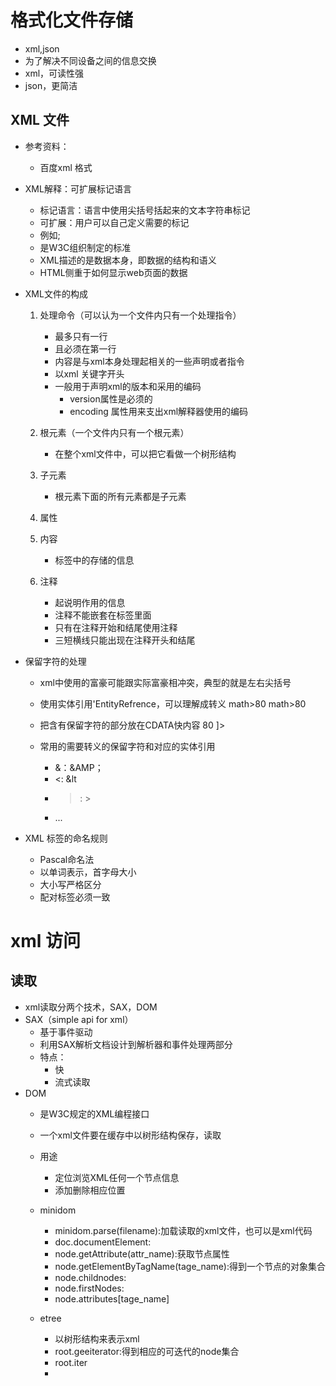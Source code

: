 # 格式化文件存储
- xml,json
- 为了解决不同设备之间的信息交换
- xml，可读性强
- json，更简洁

## XML 文件
- 参考资料：
   - 百度xml 格式

- XML解释：可扩展标记语言
   - 标记语言：语言中使用尖括号括起来的文本字符串标记
   - 可扩展：用户可以自己定义需要的标记
   - 例如;
   - 是W3C组织制定的标准
   - XML描述的是数据本身，即数据的结构和语义
   - HTML侧重于如何显示web页面的数据


- XML文件的构成

   1. 处理命令（可以认为一个文件内只有一个处理指令）
      - 最多只有一行
      - 且必须在第一行
      - 内容是与xml本身处理起相关的一些声明或者指令
      - 以xml 关键字开头
      - 一般用于声明xml的版本和采用的编码
         - version属性是必须的
         - encoding 属性用来支出xml解释器使用的编码

   2. 根元素（一个文件内只有一个根元素）
      - 在整个xml文件中，可以把它看做一个树形结构
   3. 子元素
      - 根元素下面的所有元素都是子元素
   4. 属性
   5. 内容
      - 标签中的存储的信息
   6. 注释
      - 起说明作用的信息
      - 注释不能嵌套在标签里面
      - 只有在注释开始和结尾使用注释
      - 三短横线只能出现在注释开头和结尾

- 保留字符的处理
   - xml中使用的富豪可能跟实际富豪相冲突，典型的就是左右尖括号

   - 使用实体引用'EntityRefrence，可以理解成转义
              <score> math>80 </score>
              <score> math&gt;80 </score>

   - 把含有保留字符的部分放在CDATA快内容
            <!CDATA [ select name,age from Student where score > 80 ]>

   - 常用的需要转义的保留字符和对应的实体引用
      - &：&AMP；
      - <: &lt
      - >: &gt;
      - ...
- XML 标签的命名规则

   - Pascal命名法
   - 以单词表示，首字母大小
   - 大小写严格区分
   - 配对标签必须一致


# xml 访问

## 读取
- xml读取分两个技术，SAX，DOM
- SAX（simple api for xml）
   - 基于事件驱动
   - 利用SAX解析文档设计到解析器和事件处理两部分
   - 特点：
      - 快
      - 流式读取
- DOM
   - 是W3C规定的XML编程接口
   - 一个xml文件要在缓存中以树形结构保存，读取
   - 用途
      - 定位浏览XML任何一个节点信息
      - 添加删除相应位置

   - minidom
      - minidom.parse(filename):加载读取的xml文件，也可以是xml代码
      - doc.documentElement:
      - node.getAttribute(attr_name):获取节点属性
      - node.getElementByTagName(tage_name):得到一个节点的对象集合
      - node.childnodes:
      - node.firstNodes:
      - node.attributes[tage_name]

   - etree
      - 以树形结构来表示xml
      - root.geeiterator:得到相应的可迭代的node集合
      - root.iter
      -
